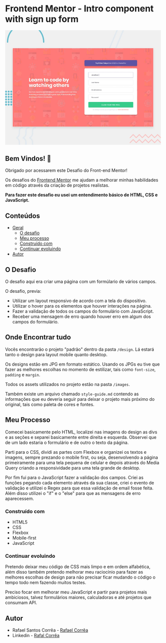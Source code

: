 # Frontend Mentor - Intro component with sign up form

![Design preview for the Intro component with sign up form coding challenge](./design/desktop-preview.jpg)


## Bem Vindos! 👋

Obrigado por acessarem este Desafio do Front-end Mentor!

Os desafios do [Frontend Mentor](https://www.frontendmentor.io) me ajudam a melhorar minhas habilidades em código através da criação de projetos realistas.

**Para fazer este desafio eu usei um entendimento básico de HTML, CSS e JavaScript.**

## Conteúdos

- [Geral](#geral)
  - [O desafio](#o-desafio)
  - [Meu processo](#meu-processo)
  - [Construído com](#construido-com)
  - [Continuar evoluindo](#continuar-evoluindo)
- [Autor](#autor)

## O Desafio

O desafio aqui era criar uma página com um formúlario de vários campos.

O desafio, previa:

- Utilizar um layout responsivo de acordo com a tela do dispositivo.
- Utilizar o hover para os elementos que houver interações na página.
- Fazer a validação de todos os campos do formulário com JavaScript.
- Receber uma mensagem de erro quando houver erro em algum dos campos do formulário.


## Onde Encontrar tudo

Vocês encontrarão o projeto "padrão" dentro da pasta `/design`. Lá estará tanto o design para layout mobile quanto desktop.

Os designs estão em JPG em formato estático. Usando os JPGs eu tive que fazer as melhores escolhas no momento de estilizar, tais como `font-size`, `padding` e `margin`. 

Todos os assets utilizados no projeto estão na pasta `/images`.

Também existe um arquivo chamado `style-guide.md` contendo as informações que eu deveria seguir para deixar o projeto mais próximo do original, tais como paleta de cores e fontes.

## Meu Processo

Comecei basicamente pelo HTML, localizei nas imagens do design as divs e as seções e separei basicamente entre direita e esquerda. Observei que de um lado estaria o formulário e de outro o texto da página.

Parti para o CSS, dividi as partes com Flexbox e organizei os textos e imagens, sempre prezando o mobile first, ou seja, desenvolvendo a página primeiramente para uma tela pequena de celular e depois através do Media Query criando a responsividade para uma tela grande de desktop.

Por fim fui para o JavaScript fazer a validação dos campos. Criei as funções pegando cada elemento através da sua classe, criei o evento de validação e utilizei o Regex para que essa validação de email fosse feita.
Além disso utilizei o "if" e o "else" para que as mensagens de erro aparecessem.

### Construído com

- HTML5 
- CSS  
- Flexbox
- Mobile-first 
- JavaScript

### Continuar evoluindo

Pretendo deixar meu código de CSS mais limpo e em ordem alfabética, além disso também pretendo melhorar meu raciocínio para fazer as melhores escolhas de design para não precisar ficar mudando o código o tempo todo nem fazendo muitos testes.

Preciso focar em melhorar meu JavaScript e partir para projetos mais ambiciosos, talvez formulários maiores, calculadoras e até projetos que consumam API.

## Autor

- Rafael Santos Corrêa - [Rafael Corrêa](https://github.com/Faelsc)
- Linkedin - [Rafal Corrêa](https://www.linkedin.com/in/correarafaelsantos/)
